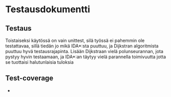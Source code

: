 # Testausdokumentti

## Testaus

Toistaiseksi käytössä on vain unittest, silä työssä ei pahemmin ole testattavaa, sillä tiedän jo mikä IDA*:sta puuttuu, ja Dijkstran algoritmista puuttuu hyvä testausrajapinta. Lisään Dijkstraan vielä polunseurannan, jota pystyy hyvin testaamaan, ja IDA*:an täytyy vielä parannella toimivuutta jotta se tuottaisi halutunlaisia tuloksia

## Test-coverage
-